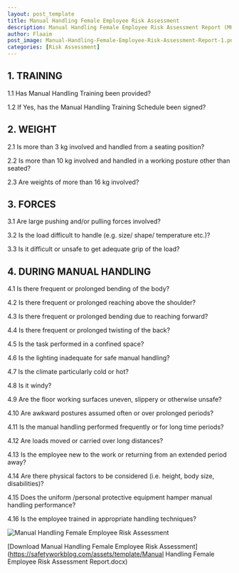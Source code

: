 ```yaml
---
layout: post_template
title: Manual Handling Female Employee Risk Assessment 
description: Manual Handling Female Employee Risk Assessment Report (MHRA). 
author: Flaaim
post_image: Manual-Handling-Female-Employee-Risk-Assessment-Report-1.png
categories: [Risk Assessment]
---
```




## 1. TRAINING

1.1 Has Manual Handling Training been provided?

1.2 If Yes, has the Manual Handling Training Schedule been signed?


## 2. WEIGHT

2.1 Is more than 3 kg involved and handled from a seating position?

2.2 Is more than 10 kg involved and handled in a working posture other than seated?

2.3 Are weights of more than 16 kg involved?

## 3. FORCES

3.1 Are large pushing and/or pulling forces involved?

3.2 Is the load difficult to handle (e.g. size/ shape/ temperature etc.)?

3.3 Is it difficult or unsafe to get adequate grip of the load?

## 4. DURING MANUAL HANDLING

4.1 Is there frequent or prolonged bending of the body?

4.2 Is there frequent or prolonged reaching above the shoulder?

4.3 Is there frequent or prolonged bending due to reaching forward?

4.4 Is there frequent or prolonged twisting of the back?

4.5 Is the task performed in a confined space?

4.6 Is the lighting inadequate for safe manual handling?

4.7 Is the climate particularly cold or hot?

4.8 Is it windy?

4.9 Are the floor working surfaces uneven, slippery or otherwise unsafe?

4.10 Are awkward postures assumed often or over prolonged periods?

4.11 Is the manual handling performed frequently or for long time periods?

4.12 Are loads moved or carried over long distances?

4.13 Is the employee new to the work or returning from an extended period away?

4.14 Are there physical factors to be considered (i.e. height, body size, disabilities)?

4.15 Does the uniform /personal protective equipment hamper manual handling performance?

4.16 Is the employee trained in appropriate handling techniques?

![Manual Handling Female Employee Risk Assessment](https://safetyworkblog.com/assets/img/Manual-Handling-Female-Employee-Risk-Assessment-Report-1.png)

[Download Manual Handling Female Employee Risk Assessment](https://safetyworkblog.com/assets/template/Manual Handling Female Employee Risk Assessment Report.docx)
